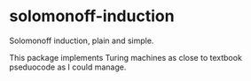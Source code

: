 solomonoff-induction
====================

Solomonoff induction, plain and simple.

This package implements Turing machines as close to textbook pseduocode as I could manage.
